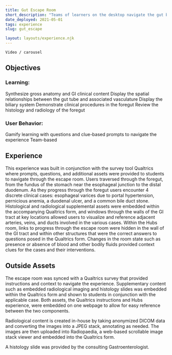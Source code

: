 ```yaml
---
title: Gut Escape Room
short_description: "Teams of learners on the desktop navigate the gut by solving clinicaly relevent questions / clues to discover ways around the gastro-intestinal track."
date_deployed: 2021-05-01
tags: experience
slug: gut_escape

layout: layouts/experience.njk
---
```


```
Video / carousel
```
## Objectives

### Learning:
Synthesize gross anatomy and GI clinical content
Display the spatial relationships between the gut tube and associated vasculature
Display the biliary system
Demonstrate clinical procedures in the foregut
Review the histology and radiology of the foregut

### User Behavior:
Gamify learning with questions and clue-based prompts to navigate the experience
Team-based 

## Experience

This experience was built in conjunction with the survey tool Qualtrics where prompts, questions, and additional assets were provided to students to navigate through the escape room. Users traversed through the foregut, from the fundus of the stomach near the esophageal junction to the distal duodenum. As they progress through the foregut users encounter 4 discrete clinical cases: esophageal varices due to portal hypertension, pernicious anemia, a duodenal ulcer, and a common bile duct stone. Histological and radiological supplemental assets were embedded within the accompanying Qualtrics form, and windows through the walls of the GI tract at key locations allowed users to visualize and reference adjacent arteries, veins, and ducts involved in the various cases. Within the Hubs room, links to progress through the escape room were hidden in the wall of the GI tract and within other structures that were the correct answers to questions posed in the Qualtrics form. Changes in the room state such as presence or absence of blood and other bodily fluids provided context clues for the cases and their interventions. 


## Outside Assets

The escape room was synced with a Qualtrics survey that provided instructions and context to navigate the experience. Supplementary content such as embedded radiological imaging and histology slides was embedded within the Qualtrics form and shown to students in conjunction with the applicable case. Both assets, the Qualtrics instructions and Hubs experience, were embedded on one webpage to allow for easy reference between the two components. 

Radiological content is created in-house by taking anonymized DICOM data and converting the images into a JPEG stack, annotating as needed. The images are then uploaded into Radiopaedia, a web-based scrollable image stack viewer and embedded into the Qualtrics form. 

A histology slide was provided by the consulting Gastroenterologist. 
